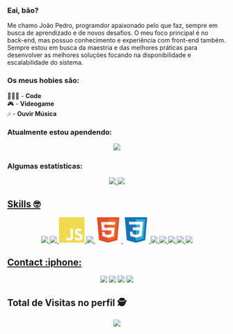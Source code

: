 ### Eai, bão?

Me chamo João Pedro, programdor apaixonado pelo que faz, sempre em busca de aprendizado e de novos desafios. O meu foco principal é no back-end, mas possuo conhecimento e experiência com front-end também. Sempre estou em busca da maestria e das melhores práticas para desenvolver as melhores soluções focando na disponibilidade e escalabilidade do sistema.

### Os meus hobies são:
👨🏽‍💻 - **Code** <br>
🎮 - **Videogame** <br>
🎶 - **Ouvir Música** <br>

### Atualmente estou apendendo:

<div align="center">
  <img height="100" src="https://cdn.jsdelivr.net/gh/devicons/devicon@latest/icons/go/go-original.svg"/>
</div>

### Algumas estatísticas:
<div align="center">
  <a href="https://github.com/SenaJp">
  <img height="155em" src="https://github-readme-stats.vercel.app/api?username=senajp&show_icons=true&theme=gruvbox&include_all_commits=true&count_private=true"/>
  <img height="155em" src="https://github-readme-stats.vercel.app/api/top-langs/?username=senajp&layout=compact&langs_count=7&theme=gruvbox"/>
</div>
  
## Skills 🤓 

<p align="center">

  <img height="60" src="https://cdn.jsdelivr.net/gh/devicons/devicon/icons/php/php-original.svg"/>
  <img height="60" src="https://cdn.jsdelivr.net/gh/devicons/devicon@latest/icons/laravel/laravel-original.svg"/>
  <img height="60" src="https://raw.githubusercontent.com/devicons/devicon/master/icons/javascript/javascript-plain.svg">
  <img height="60" src="https://cdn.jsdelivr.net/gh/devicons/devicon/icons/docker/docker-original-wordmark.svg" />
  <img height="60" src="https://raw.githubusercontent.com/devicons/devicon/master/icons/html5/html5-original.svg">
  <img height="60" src="https://raw.githubusercontent.com/devicons/devicon/master/icons/css3/css3-original.svg">
  <img height="60" src="https://cdn.jsdelivr.net/gh/devicons/devicon@latest/icons/bootstrap/bootstrap-original.svg"/>
  <img height="60" src="https://cdn.jsdelivr.net/gh/devicons/devicon@latest/icons/tailwindcss/tailwindcss-original.svg" />
  <img height="60" src="https://cdn.jsdelivr.net/gh/devicons/devicon/icons/git/git-plain.svg"/>
  <img height="60" src="https://cdn.jsdelivr.net/gh/devicons/devicon@latest/icons/mysql/mysql-original.svg"/>
  <img height="60" src="https://cdn.jsdelivr.net/gh/devicons/devicon@latest/icons/go/go-original-wordmark.svg"/>
  
</p>
    
<h2> Contact :iphone: </h2>
  
<div align="center">
  
<a href="https://www.instagram.com/jpedro.dev/" target="_blank"><img src="https://img.shields.io/badge/-Instagram-%23E4405F?style=for-the-badge&logo=instagram&logoColor=white" target="_blank"></a>
<a href="https://discord.gg/Hh7R8AE6" target="_blank"><img src="https://img.shields.io/badge/Discord-7289DA?style=for-the-badge&logo=discord&logoColor=white" target="_blank"></a> 
<a href = "mailto:joaocitimo@gmail.com"><img src="https://img.shields.io/badge/-Gmail-%23333?style=for-the-badge&logo=gmail&logoColor=white" target="_blank"></a>
<a href="https://www.linkedin.com/in/jo%C3%A3o-pedro-sena-552132210/"><img src="https://img.shields.io/badge/-LinkedIn-%230077B5?style=for-the-badge&logo=linkedin&logoColor=white" target="_blank"></a> 
  
</div>
  
<!-- <p align="center"> 
  
  <div align="center">
  <a href="https://app.daily.dev/DailyDevTips"><img src="https://github.com/SenaJp/SenaJp/blob/main/devcard.svg" width="300" alt="João Pedro G."/></a>
  </div> -->
  
 ## Total de Visitas no perfil :detective: <br>
 <p align="center"> 
   <img alingn="center" src="https://profile-counter.glitch.me/SenaJp/count.svg" />
 </p>
